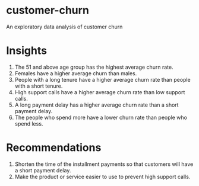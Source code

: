 # customer-churn
An exploratory data analysis of customer churn

# Insights
1. The 51 and above age group has the highest average churn rate.
2. Females have a higher average churn than males.
3. People with a long tenure have a higher average churn rate than people with a short tenure.
4. High support calls have a higher average churn rate than low support calls.
5. A long payment delay has a higher average churn rate than a short payment delay.
6. The people who spend more have a lower churn rate than people who spend less.
   
# Recommendations
1. Shorten the time of the installment payments so that customers will have a short payment delay.
2. Make the product or service easier to use to prevent high support calls.
